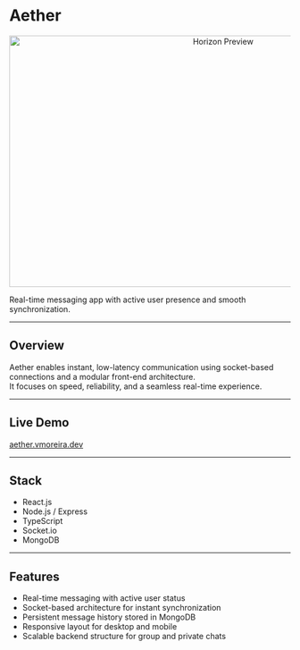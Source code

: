 # Aether

<p align="center">
  <img height="450" width="750" alt="Horizon Preview" src="https://github.com/user-attachments/assets/314aa96a-6679-4683-927c-29c63ee1319a" />
</p>

Real-time messaging app with active user presence and smooth synchronization.

---

## Overview

Aether enables instant, low-latency communication using socket-based connections and a modular front-end architecture.  
It focuses on speed, reliability, and a seamless real-time experience.

---

## Live Demo

[aether.vmoreira.dev](https://aether.vmoreira.dev)

---

## Stack

- React.js  
- Node.js / Express  
- TypeScript  
- Socket.io  
- MongoDB  

---

## Features

- Real-time messaging with active user status  
- Socket-based architecture for instant synchronization  
- Persistent message history stored in MongoDB  
- Responsive layout for desktop and mobile  
- Scalable backend structure for group and private chats
